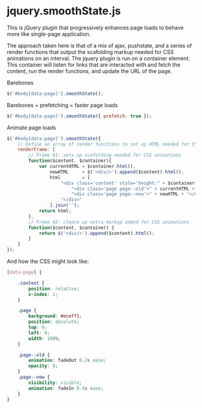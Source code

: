jquery.smoothState.js
===============
This is jQuery plugin that progressively enhances page loads to behave more like single-page application.

The approach taken here is that of a mix of ajax, pushstate, and a series of render functions that output the scafolding markup needed for CSS animations on an interval. The jquery plugin is run on a container element. This container will listen for links that are interacted with and fetch the content, run the render functions, and update the URL of the page.


Barebones
```JavaScript
$('#body[data-page]').smoothState();

```

Barebones + prefetching = faster page loads
```JavaScript
$('#body[data-page]').smoothState({ prefetch: true });

```


Animate page loads
```JavaScript
$('#body[data-page]').smoothState({
    // Define an array of render functions to set up HTML needed for CSS transitions
    renderFrame: [
        // Frame 01: sets up scafolding needed for CSS animations
        function($content, $container){
            var currentHTML = $container.html(),
                newHTML     = $('<div/>').append($content).html(),
                html        = [
                    "<div class='content' style='height:" + $container.height() +  "px;'>",
                        "<div class='page page--old'>" + currentHTML + "</div>",
                        "<div class='page page--new'>" + newHTML + "</div>",
                    "</div>"
                ].join('');
            return html;
        },
        // Frame 02: cleans up extra markup added for CSS animations
        function($content, $container) {
            return $('<div/>').append($content).html();
        }
    ]
});
```
And how the CSS might look like:
```scss
[data-page] {

    .content {
        position: relative;
        z-index: 1;
    }

    .page {
        background: #eceff1;
        position: absolute;
        top: 0;
        left: 0;
        width: 100%;
    }

    .page--old {
        animation: fadeOut 0.2s ease;
        opacity: 0;
    }
    .page--new {
        visibility: visible;
        animation: fadeIn 0.4s ease;
    }
}

```
